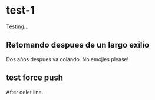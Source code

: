 # test-1
Testing...
## Retomando despues de un largo exilio
Dos años despues va colando.
No emojies please!

## test force push
After delet line.
